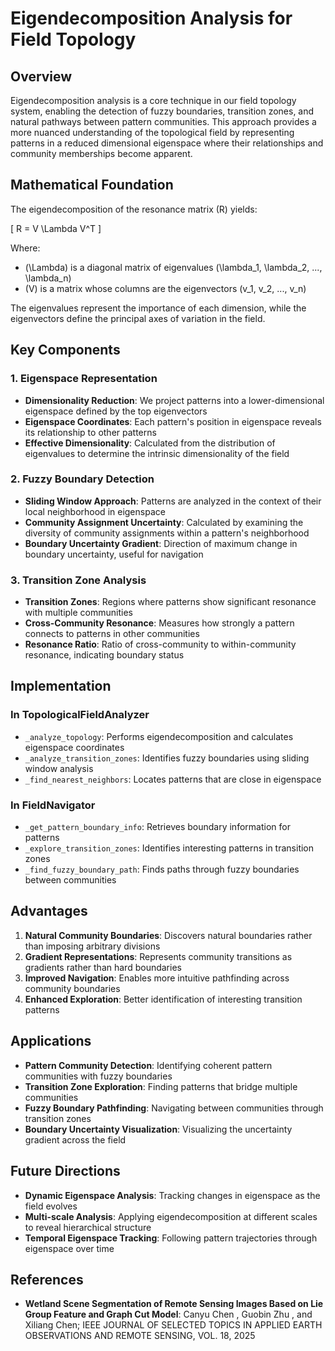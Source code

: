 # Eigendecomposition Analysis for Field Topology

## Overview

Eigendecomposition analysis is a core technique in our field topology system, enabling the detection of fuzzy boundaries, transition zones, and natural pathways between pattern communities. This approach provides a more nuanced understanding of the topological field by representing patterns in a reduced dimensional eigenspace where their relationships and community memberships become apparent.

## Mathematical Foundation

The eigendecomposition of the resonance matrix \(R\) yields:

\[ R = V \Lambda V^T \]

Where:
- \(\Lambda\) is a diagonal matrix of eigenvalues \(\lambda_1, \lambda_2, ..., \lambda_n\)
- \(V\) is a matrix whose columns are the eigenvectors \(v_1, v_2, ..., v_n\)

The eigenvalues represent the importance of each dimension, while the eigenvectors define the principal axes of variation in the field.

## Key Components

### 1. Eigenspace Representation

- **Dimensionality Reduction**: We project patterns into a lower-dimensional eigenspace defined by the top eigenvectors
- **Eigenspace Coordinates**: Each pattern's position in eigenspace reveals its relationship to other patterns
- **Effective Dimensionality**: Calculated from the distribution of eigenvalues to determine the intrinsic dimensionality of the field

### 2. Fuzzy Boundary Detection

- **Sliding Window Approach**: Patterns are analyzed in the context of their local neighborhood in eigenspace
- **Community Assignment Uncertainty**: Calculated by examining the diversity of community assignments within a pattern's neighborhood
- **Boundary Uncertainty Gradient**: Direction of maximum change in boundary uncertainty, useful for navigation

### 3. Transition Zone Analysis

- **Transition Zones**: Regions where patterns show significant resonance with multiple communities
- **Cross-Community Resonance**: Measures how strongly a pattern connects to patterns in other communities
- **Resonance Ratio**: Ratio of cross-community to within-community resonance, indicating boundary status

## Implementation

### In TopologicalFieldAnalyzer

- `_analyze_topology`: Performs eigendecomposition and calculates eigenspace coordinates
- `_analyze_transition_zones`: Identifies fuzzy boundaries using sliding window analysis
- `_find_nearest_neighbors`: Locates patterns that are close in eigenspace

### In FieldNavigator

- `_get_pattern_boundary_info`: Retrieves boundary information for patterns
- `_explore_transition_zones`: Identifies interesting patterns in transition zones
- `_find_fuzzy_boundary_path`: Finds paths through fuzzy boundaries between communities

## Advantages

1. **Natural Community Boundaries**: Discovers natural boundaries rather than imposing arbitrary divisions
2. **Gradient Representations**: Represents community transitions as gradients rather than hard boundaries
3. **Improved Navigation**: Enables more intuitive pathfinding across community boundaries
4. **Enhanced Exploration**: Better identification of interesting transition patterns

## Applications

- **Pattern Community Detection**: Identifying coherent pattern communities with fuzzy boundaries
- **Transition Zone Exploration**: Finding patterns that bridge multiple communities
- **Fuzzy Boundary Pathfinding**: Navigating between communities through transition zones
- **Boundary Uncertainty Visualization**: Visualizing the uncertainty gradient across the field

## Future Directions

- **Dynamic Eigenspace Analysis**: Tracking changes in eigenspace as the field evolves
- **Multi-scale Analysis**: Applying eigendecomposition at different scales to reveal hierarchical structure
- **Temporal Eigenspace Tracking**: Following pattern trajectories through eigenspace over time

## References

- **Wetland Scene Segmentation of Remote Sensing Images Based on Lie Group Feature and Graph Cut Model**: Canyu Chen , Guobin Zhu , and Xiliang Chen; IEEE JOURNAL OF SELECTED TOPICS IN APPLIED EARTH OBSERVATIONS AND REMOTE SENSING, VOL. 18, 2025
